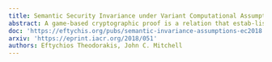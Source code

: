 ```yaml
---
title: Semantic Security Invariance under Variant Computational Assumptions
abstract: A game-based cryptographic proof is a relation that estab-lishes equivalence between probabilistic sequences of actions by real andideal world players. The author of a proof selects ahardness assumptionsystemfor their proof upon which to base their subsequent statements. Inthis paper, we prove the existence of proof-invariant transformations forvarying hardness assumptions. We show that for two systems satisfyingcertain algebraic properties any proof in one system has an equivalentvalid proof in the other. This validates Kurosawa’s remark about theexistence of proof similarities.Our result implies a correspondence between the Learning With Errors(LWE)  problems  and  both  the  Elliptic  Curve  Discrete  Log  problem(ECDLP) and the Discrete Logarithm (DLOG) problem. To illustrate thisresult, we provide a series of example transformations in the appendix. The concrete result of this paper is a prototype proof translation tool.
doc: 'https://eftychis.org/pubs/semantic-invariance-assumptions-ec2018.pdf'
arxiv: 'https://eprint.iacr.org/2018/051'
authors: Eftychios Theodorakis, John C. Mitchell
---
```

